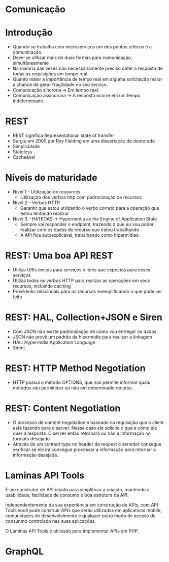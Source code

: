 # Comunicação

# Introdução

- Quando se trabalha com microserviços um dos pontos críticos é a comunicação.
- Deve-se utilizar mais de duas formas para comunicação, simultâneamente
- Na maioria das vezes não necessáriamente preciso obter a resposta de todas as requisições em tempo real
- Quanto maior a importância de tempo real em alguma solicitação maior a chance de gerar fragilidade no seu serviço.
- Comunicação síncrona → Em tempo real.
- Comunicação assíncrona → A resposta ocorre em um tempo indeterminado.

# REST

- REST significa Representational state of transfer
- Surgiu em 2000 por Roy Fielding em uma dissertação de doutorado
- Simplicidade
- Stateless
- Cacheável

# Níveis de maturidade

- Nível 1 - Utilização de resources
    - Utilização dos verbos http com padronização de recursos
- Nível 2 - Verbos HTTP
    - Garantir que estou utilizando o verbo correto para a operação que estou tentando realizar
- Nível 3 - HATEOAS → Hypermedia as the Engine of Application State
    - Sempre vai responder o endpoint, trazendo o que eu vou poder realizar com os dados do recurso que estou trabalhando
    - A API fica autoexplicável, trabalhando como hipermídias.

# REST: Uma boa API REST

- Utiliza URIs únicas para serviços e itens que expostos para esses serviços
- Utiliza todos os verbos HTTP para realizar as operações em seus recursos, incluindo caching
- Provê links relacionais para os recursos exemplificando o que pode ser feito

# REST: HAL, Collection+JSON e Siren

- Com JSON não existe padronização de como vou entregar os dados
- JSON não provê um padrão de hipermídia para realizar a linkagem
- HAL: Hypermidia Application Language
- Siren;

# REST: HTTP Method Negotiation

- HTTP possui o método OPTIONS, que nos permite informar quais métodos são permitidos ou não em determinado recurso.

# REST: Content Negotiation

- O processo de content negotiation é baseado na requisição que o client está fazendo para o server. Nesse caso ele solicita o que e como ele quer a resposta. O server então retornará ou não a informação no formato desejado.
- Através de um content type no header da request o servidor consegue verificar se ele irá conseguir processar a informação para retornar a informação desejada.

# Laminas API Tools

É um construtor de API criado para simplificar a criação, mantendo a usabilidade, facilidade de consumo e boa estrutura da API.

Independentemente da sua experiência em construção de APIs, com API Tools você pode construir APIs que serão utilizadas em aplicativos mobile, comunidades de desenvolvimento e qualquer outro modo de acesso de consunmo controlado nas suas aplicações.

O Laminas API Tools é utilizado para implementar APIs em PHP.

# GraphQL